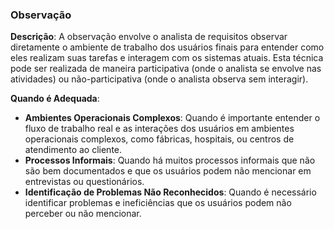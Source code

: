 ### Observação

**Descrição**: A observação envolve o analista de requisitos observar diretamente o ambiente de trabalho dos usuários finais para entender como eles realizam suas tarefas e interagem com os sistemas atuais. Esta técnica pode ser realizada de maneira participativa (onde o analista se envolve nas atividades) ou não-participativa (onde o analista observa sem interagir).

**Quando é Adequada**:

- **Ambientes Operacionais Complexos**: Quando é importante entender o fluxo de trabalho real e as interações dos usuários em ambientes operacionais complexos, como fábricas, hospitais, ou centros de atendimento ao cliente.
- **Processos Informais**: Quando há muitos processos informais que não são bem documentados e que os usuários podem não mencionar em entrevistas ou questionários.
- **Identificação de Problemas Não Reconhecidos**: Quando é necessário identificar problemas e ineficiências que os usuários podem não perceber ou não mencionar.